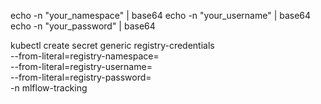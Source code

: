 
echo -n "your_namespace" | base64
echo -n "your_username" | base64
echo -n "your_password" | base64

kubectl create secret generic registry-credentials \
  --from-literal=registry-namespace=<base64-encoded-namespace> \
  --from-literal=registry-username=<base64-encoded-username> \
  --from-literal=registry-password=<base64-encoded-password> \
  -n mlflow-tracking